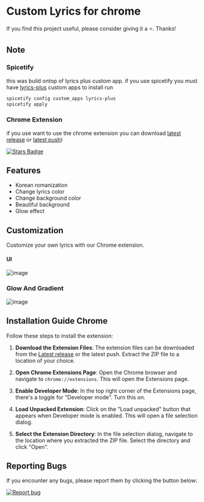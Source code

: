 # Custom Lyrics for chrome
If you find this project useful, please consider giving it a ⭐️. Thanks!

## Note
### Spicetify
this was build ontop of lyrics plus custom app. if you use spicetify you must have [lyrics-plus](https://github.com/spicetify/spicetify-cli/blob/master/CustomApps/lyrics-plus/README.md) custom apps to install run
```bash
spicetify config custom_apps lyrics-plus
spicetify apply
```
### Chrome Extension
if you use want to use the chrome extension you can download [latest release](https://github.com/dupitydumb/LyricsPlus-Spotify/tree/main/LyricsPlus) or [latest push](https://github.com/dupitydumb/LyricsPlus-Spotify/releases/tag/V0.3))

[![Stars Badge](https://img.shields.io/github/stars/dupitydumb/LyricsPlus-Spotify?style=social)](https://github.com/dupitydumb/LyricsPlus-Spotify)
## Features
* Korean romanization
* Change lyrics color
* Change background color
* Beautiful background
* Glow effect

## Customization

Customize your own lyrics with our Chrome extension. 


#### UI
![image](https://github.com/dupitydumb/LyricsPlus-Spotify/assets/37872714/a57cf1a8-5863-4585-8b6c-f5f3640535ea)

### Glow And Gradient
![image](https://github.com/dupitydumb/LyricsPlus-Spotify/assets/37872714/a06b186a-d3ba-4db9-8865-8061ddeda643)


## Installation Guide Chrome

Follow these steps to install the extension:

1. **Download the Extension Files**: The extension files can be downloaded from the [Latest release](https://github.com/dupitydumb/LyricsPlus-Spotify/releases/) or the latest push. Extract the ZIP file to a location of your choice.

2. **Open Chrome Extensions Page**: Open the Chrome browser and navigate to `chrome://extensions`. This will open the Extensions page.

3. **Enable Developer Mode**: In the top right corner of the Extensions page, there's a toggle for "Developer mode". Turn this on.

4. **Load Unpacked Extension**: Click on the "Load unpacked" button that appears when Developer mode is enabled. This will open a file selection dialog.

5. **Select the Extension Directory**: In the file selection dialog, navigate to the location where you extracted the ZIP file. Select the directory and click "Open".

## Reporting Bugs

If you encounter any bugs, please report them by clicking the button below:

[![Report bug](https://img.shields.io/badge/report-bug-red)](https://github.com/dupitydumb/LyricsPlus-Spotify/issues/new)
